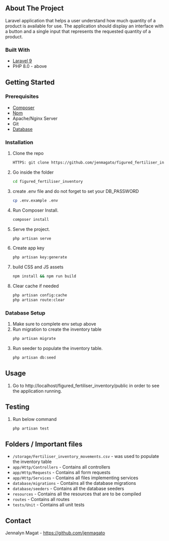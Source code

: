 <!-- ABOUT THE PROJECT -->
## About The Project
Laravel application that helps a user understand how much quantity of a product is available for use.
The application should display an interface with a button and a single input that represents the requested quantity of a product.

### Built With
* [Laravel 9](laravel.com/docs/9.x/releases)
* PHP 8.0 - above

<!-- GETTING STARTED -->
## Getting Started

### Prerequisites
* [Composer](https://getcomposer.org/)
* [Npm](npmjs.com)
* Apache/Nginx Server
* Git
* [Database](laravel.com/docs/9.x/database)

### Installation

1. Clone the repo
   ```sh
   HTTPS: git clone https://github.com/jenmagato/figured_fertiliser_inventory.git 
   ```
2. Go inside the folder
   ```sh
   cd figured_fertiliser_inventory
   ```
3. create .env file and do not forget to set your DB_PASSWORD
   ```sh
   cp .env.example .env
   ```
4. Run Composer Install.
   ```sh
   composer install
   ```
5. Serve the project.
   ```sh
   php artisan serve
   ```
6. Create app key
   ```sh
   php artisan key:generate
   ```
7. build CSS and JS assets
   ```sh
   npm install && npm run build
   ```
8. Clear cache if needed
   ```sh
   php artisan config:cache
   php artisan route:clear
   ```
   
### Database Setup
1. Make sure to complete env setup above
2. Run migration to create the inventory table
   ```sh
   php artisan migrate
   ```
3. Run seeder to populate the inventory table.
   ```sh
   php artisan db:seed
   ```

## Usage 
1. Go to http://localhost/figured_fertiliser_inventory/public in order to see the application running.

## Testing 
1. Run below command 
   ```sh
   php artisan test
   ```
   
## Folders / Important files 
- `/storage/Fertiliser_inventory_movements.csv` - was used to populate the inventory table
- `app/Http/Controllers` - Contains all controllers
- `app/Http/Requests` - Contains all form requests
- `app/Http/Services` - Contains all files implementing services
- `database/migrations` - Contains all the database migrations
- `database/seeders` - Contains all the database seeders
- `resources` - Contains all the resources that are to be compiled
- `routes` - Contains all routes
- `tests/Unit` - Contains all unit tests

<!-- CONTACT -->
## Contact
Jennalyn Magat - https://github.com/jenmagato
